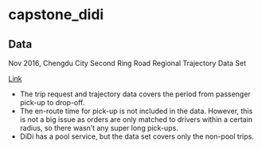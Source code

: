 # capstone_didi

## Data
Nov 2016, Chengdu City Second Ring Road Regional Trajectory Data Set

[Link](https://outreach.didichuxing.com/appEn-vue/personal?id=2)
* The trip request and trajectory data covers the period from passenger pick-up to drop-off.  
* The en-route time for pick-up is not included in the data.  However, this is not a big issue as orders are only matched to drivers within a certain radius, so there wasn’t any super long pick-ups.
* DiDi has a pool service, but the data set covers only the non-pool trips.

